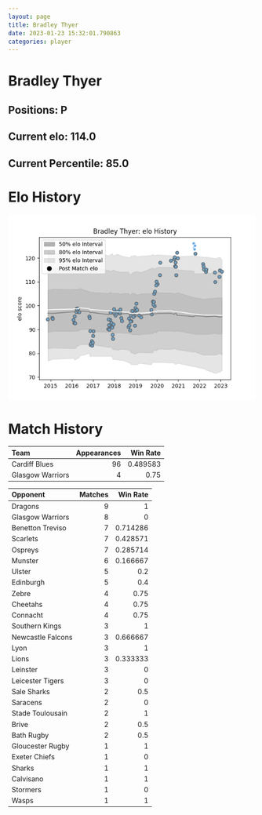 ```yaml
---  
layout: page  
title: Bradley Thyer  
date: 2023-01-23 15:32:01.790863  
categories: player  
---
```

# Bradley Thyer

## Positions: P

## Current elo: 114.0

## Current Percentile: 85.0

# Elo History


![elo history](history_BradleyThyer.png)
# Match History


| Team             |   Appearances |   Win Rate |
|:-----------------|--------------:|-----------:|
| Cardiff Blues    |            96 |   0.489583 |
| Glasgow Warriors |             4 |   0.75     |

| Opponent          |   Matches |   Win Rate |
|:------------------|----------:|-----------:|
| Dragons           |         9 |   1        |
| Glasgow Warriors  |         8 |   0        |
| Benetton Treviso  |         7 |   0.714286 |
| Scarlets          |         7 |   0.428571 |
| Ospreys           |         7 |   0.285714 |
| Munster           |         6 |   0.166667 |
| Ulster            |         5 |   0.2      |
| Edinburgh         |         5 |   0.4      |
| Zebre             |         4 |   0.75     |
| Cheetahs          |         4 |   0.75     |
| Connacht          |         4 |   0.75     |
| Southern Kings    |         3 |   1        |
| Newcastle Falcons |         3 |   0.666667 |
| Lyon              |         3 |   1        |
| Lions             |         3 |   0.333333 |
| Leinster          |         3 |   0        |
| Leicester Tigers  |         3 |   0        |
| Sale Sharks       |         2 |   0.5      |
| Saracens          |         2 |   0        |
| Stade Toulousain  |         2 |   1        |
| Brive             |         2 |   0.5      |
| Bath Rugby        |         2 |   0.5      |
| Gloucester Rugby  |         1 |   1        |
| Exeter Chiefs     |         1 |   0        |
| Sharks            |         1 |   1        |
| Calvisano         |         1 |   1        |
| Stormers          |         1 |   0        |
| Wasps             |         1 |   1        |